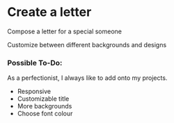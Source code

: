 # Create a letter

Compose a letter for a special someone

Customize between different backgrounds and designs


### Possible To-Do:
As a perfectionist, I always like to add onto my projects.
- Responsive
- Customizable title
- More backgrounds
- Choose font colour
